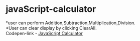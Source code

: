 # javaScript-calculator
*user can perform Addition,Subtraction,Multiplication,Division.<br />
*User can clear display by clicking ClearAll. <br />
Codepen-link - <a href='https://codepen.io/himanshu200599/full/zJZaWW/'>JavaScript Calculator</a>
